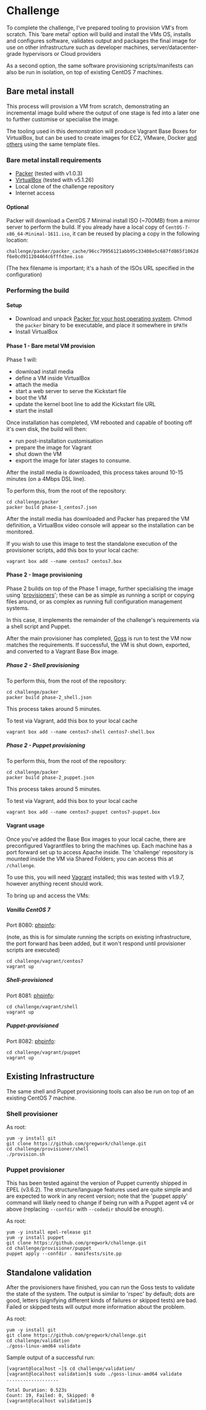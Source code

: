# Challenge
To complete the challenge, I've prepared tooling to provision VM's from scratch.  This 'bare metal' option will build and install the VMs OS, installs and configures software, validates output and packages the final image for use on other infrastructure such as developer machines, server/datacenter-grade hypervisors or Cloud providers

As a second option, the same software provisioning scripts/manifests can also be run in isolation, on top of existing CentOS 7 machines.

## Bare metal install
This process will provision a VM from scratch, demonstrating an incremental image build where the output of one stage is fed into a later one to further customise or specialise the image.

The tooling used in this demonstration will produce Vagrant Base Boxes for VirtualBox, but can be used to create images for EC2, VMware, Docker [and others](https://www.packer.io/docs/builders/index.html) using the same template files.

### Bare metal install requirements
* [Packer](https://packer.io) (tested with v1.0.3)
* [VirtualBox](https://www.virtualbox.org) (tested with v5.1.26)
* Local clone of the challenge repository
* Internet access

#### Optional
Packer will download a CentOS 7 Minimal install ISO (~700MB) from a mirror server to perform the build.  If you already have a local copy of `CentOS-7-x86_64-Minimal-1611.iso`, it can be reused by placing a copy in the following location:

`challenge/packer/packer_cache/96cc79956121abb95c33408e5c687fd865f1062df6e0cd911204464c6fffd3ee.iso`

(The hex filename is important; it's a hash of the ISOs URL specified in the configuration)

### Performing the build
#### Setup
* Download and unpack [Packer for your host operating system](https://www.packer.io/downloads.html).  Chmod the `packer` binary to be executable, and place it somewhere in `$PATH`
* Install VirtualBox

#### Phase 1 - Bare metal VM provision
Phase 1 will:
* download install media
* define a VM inside VirtualBox
* attach the media
* start a web server to serve the Kickstart file
* boot the VM
* update the kernel boot line to add the Kickstart file URL
* start the install

Once installation has completed, VM rebooted and capable of booting off it's own disk, the build will then:
* run post-installation customisation
* prepare the image for Vagrant
* shut down the VM
* export the image for later stages to consume.

After the install media is downloaded, this process takes around 10-15 minutes (on a 4Mbps DSL line).

To perform this, from the root of the repository:

    cd challenge/packer
    packer build phase-1_centos7.json

After the install media has downloaded and Packer has prepared the VM definition, a VirtualBox video console will appear so the installation can be monitored.

If you wish to use this image to test the standalone execution of the provisioner scripts, add this box to your local cache:

    vagrant box add --name centos7 centos7.box

#### Phase 2 - Image provisioning
Phase 2 builds on top of the Phase 1 image, further specialising the image using '[provisioners](https://www.packer.io/docs/provisioners/index.html)'; these can be as simple as running a script or copying files around, or as complex as running full configuration management systems.

In this case, it implements the remainder of the challenge's requirements via a shell script and Puppet.

After the main provisioner has completed, [Goss](https://github.com/aelsabbahy/goss) is run to test the VM now matches the requirements.  If successful, the VM is shut down, exported, and converted to a Vagrant Base Box image.

##### Phase 2 - Shell provisioning
To perform this, from the root of the repository:

    cd challenge/packer
    packer build phase-2_shell.json

This process takes around 5 minutes.

To test via Vagrant, add this box to your local cache

    vagrant box add --name centos7-shell centos7-shell.box

##### Phase 2 - Puppet provisioning
To perform this, from the root of the repository:

    cd challenge/packer
    packer build phase-2_puppet.json

This process takes around 5 minutes.

To test via Vagrant, add this box to your local cache

    vagrant box add --name centos7-puppet centos7-puppet.box

#### Vagrant usage
Once you've added the Base Box images to your local cache, there are preconfigured Vagrantfiles to bring the machines up.  Each machine has a port forward set up to access Apache inside.  The 'challenge' repository is mounted inside the VM via Shared Folders; you can access this at `/challenge`.

To use this, you will need [Vagrant](https://vagrantup.com) installed; this was tested with v1.9.7, however anything recent should work.

To bring up and access the VMs:

##### Vanilla CentOS 7
Port 8080: [phpinfo](http://localhost:8080/phpinfo.php):

(note, as this is for simulate running the scripts on existing infrastructure, the port forward has been added, but it won't respond until provisioner scripts are executed)

    cd challenge/vagrant/centos7
    vagrant up

##### Shell-provisioned
Port 8081: [phpinfo](http://localhost:8081/phpinfo.php):

    cd challenge/vagrant/shell
    vagrant up

##### Puppet-provisioned
Port 8082: [phpinfo](http://localhost:8082/phpinfo.php):

    cd challenge/vagrant/puppet
    vagrant up

## Existing Infrastructure
The same shell and Puppet provisioning tools can also be run on top of an existing CentOS 7 machine.

### Shell provisioner
As root:

    yum -y install git
    git clone https://github.com/gregwork/challenge.git
    cd challenge/provisioner/shell
    ./provision.sh

### Puppet provisioner
This has been tested against the version of Puppet currently shipped in EPEL (v3.6.2).  The structure/language features used are quite simple and are expected to work in any recent version; note that the 'puppet apply' command will likely need to change if being run with a Puppet agent v4 or above (replacing `--confdir` with `--codedir` should be enough).

As root:

    yum -y install epel-release git
    yum -y install puppet
    git clone https://github.com/gregwork/challenge.git
    cd challenge/provisioner/puppet
    puppet apply --confdir . manifests/site.pp

## Standalone validation
After the provisioners have finished, you can run the Goss tests to validate the state of the system.  The output is similar to 'rspec' by default; dots are good, letters (signifying different kinds of failures or skipped tests) are bad.  Failed or skipped tests will output more information about the problem.

As root:

    yum -y install git
    git clone https://github.com/gregwork/challenge.git
    cd challenge/validation
    ./goss-linux-amd64 validate

Sample output of a successful run:

    [vagrant@localhost ~]$ cd challenge/validation/
    [vagrant@localhost validation]$ sudo ./goss-linux-amd64 validate
    ...................

    Total Duration: 0.523s
    Count: 19, Failed: 0, Skipped: 0
    [vagrant@localhost validation]$
